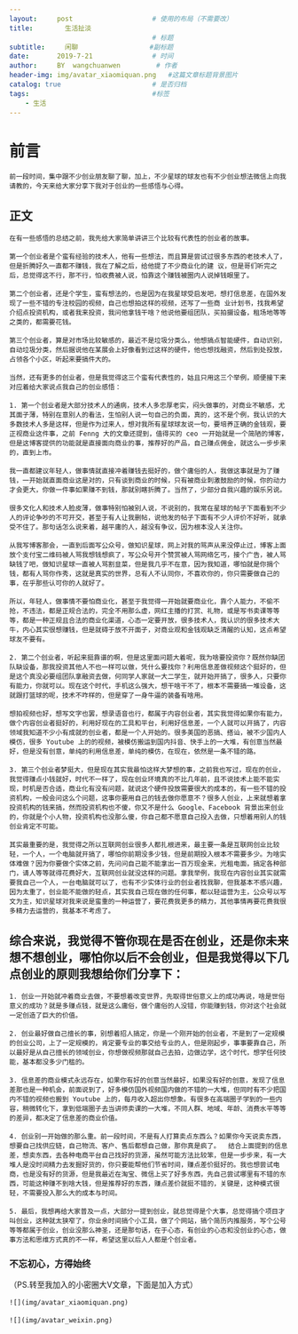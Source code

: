 ```yaml
---
layout:     post                    # 使用的布局（不需要改）
title:        生活扯淡 
                                    # 标题 
subtitle:     闲聊                  #副标题
date:       2019-7-21               # 时间
author:     BY  wangchuanwen         # 作者
header-img: img/avatar_xiaomiquan.png   #这篇文章标题背景图片
catalog: true                       # 是否归档
tags:                               #标签
    - 生活
---
```


# 前言

    前一段时间，集中跟不少创业朋友聊了聊，加上，不少星球的球友也有不少创业想法微信上向我请教的，今天来给大家分享下我对于创业的一些感悟与心得。

## 正文
  
    在有一些感悟的总结之前，我先给大家简单讲讲三个比较有代表性的创业者的故事。

    第一个创业者是个蛮有经验的技术人，他有一些想法，而且算是尝试过很多东西的老技术人了，但是折腾好久一直都不赚钱，我在了解之后，给他提了不少商业化的建 议，但是哥们听完之后，总觉得这不行，那不行，怕收费被人说，怕靠这个赚钱被圈内人说掉钱眼里了。

    第二个创业者，还是个学生，蛮有想法的，也是因为在我星球受启发吧，想打信息差，在国外发现了一些不错的专注校园的视频，自己也想拍这样的视频，还写了一些商 业计划书，找我希望介绍点投资机构，或者我来投资，我问他拿钱干啥？他说他要组团队，买拍摄设备，租场地等等之类的，都需要花钱。

    第三个创业者，算是对市场比较敏感的，最近不是垃圾分类么，他想搞点智能硬件，自动识别，自动垃圾分类，然后据说他在某展会上好像看到过这样的硬件，他也想找融资，然后到处投放，占领各个小区，听起来要搞件大的。

    当然，还有更多的创业者，但是我觉得这三个蛮有代表性的，姑且只用这三个举例，顺便接下来对应着给大家说点我自己的创业感悟：

    1. 第一个创业者是大部分技术人的通病，技术人多忠厚老实，闷头做事的，对商业不敏感，尤其面子薄，特别在意别人的看法，生怕别人说一句自己的负面，真的，这不是个例，我认识的大多数技术人多是这样，但是作为过来人，想对我所有星球球友说一句，要培养正确的金钱观，要正视商业这件事，之前 Fenng 大的文章还提到，值得买的 ceo 一开始就是一个简陋的博客，但是这博客提供的功能就是直接面向商业的事，推荐好的产品，自己赚点佣金，就这么一步步来的，直到上市。

    我一直都建议年轻人，做事情就直接冲着赚钱去挺好的，做个庸俗的人，我做这事就是为了赚钱，一开始就直面商业这是对的，只有谈到商业的时候，只有被商业刺激鼓励的时候，你的动力才会更大，你做一件事如果赚不到钱，那就别瞎折腾了。当然了，少部分自我兴趣的娱乐另说。

    很多文化人和技术人脸皮薄，做事特别怕被别人说，不说别的，我常在星球的帖子下面看到不少人的评论争吵的不可开交，甚至于有人让我删帖，说他发的帖子下面有不少人评价不好听，就承受不住了。那句话怎么说来着，越平庸的人，越没有争议，因为根本没人关注你。

    从我写博客那会，一直到后面写公众号，做知识星球，网上对我的骂声从来没停止过，博客上面放个支付宝二维码被人骂我想钱想疯了，写公众号开个赞赏被人骂网络乞丐，接个广告，被人骂缺钱了吧，做知识星球一直被人骂割韭菜，但是我几乎不在意，因为我知道，哪怕就是你捐个钱，都有人骂你作秀，这就是真实的世界，总有人不认同你，不喜欢你的，你只需要做自己的事，在乎那些认可你的人就好了。

    所以，年轻人，做事情不要怕商业化，甚至于我觉得一开始就要商业化，靠个人能力，不偷不抢，不违法，都是正规合法的，完全不用那么虚，网红主播的打赏、礼物，或是写书卖课等等等，都是一种正规且合法的商业化渠道，心态一定要开放，很多技术人，我认识的很多技术大牛，内心其实很想赚钱，但是就碍于放不开面子，对商业观和金钱观缺乏清醒的认知，这点希望球友不要有。

    2. 第二个创业者，听起来挺靠谱的啊，但是这里面问题大着呢，我为啥要投资你？既然你缺团队缺设备，那我投资其他人不也一样可以做，凭什么要找你？利用信息差做视频这个挺好的，但是这个真没必要组团队拿融资去做，何同学人家就一大二学生，就开始开搞了，很多人，只要你有能力，你就可以。现在这个时代，手机这么强大，想干啥干不了，根本不需要搞一堆设备，这就跟打篮球的呢，技术不咋样的，但是穿了一身牛逼的装备有啥用。

    想拍视频也好，想写文字也罢，想录语音也行，都属于内容创业者，其实我觉得如果你有能力，做个内容创业者挺好的，利用好现在的工具和平台，利用好信息差，一个人就可以开搞了，内容领域我知道不少小有成就的创业者，都是一个人开始的。很多美国的恶搞、搭讪，被不少国内人模仿，很多 Youtube 上的的视频，被模仿搬运到国内抖音、快手上的一大堆，有创意当然最好，但是没有创意，单纯的利用信息差，单纯的模仿，在现在，依然是一条不错的路。

    3. 第三个创业者梦挺大，但是现在其实我最怕这样大梦想的事，之前我也写过，现在的创业，我觉得赚点小钱就好，时代不一样了，现在创业环境真的不比几年前，且不说技术上能不能实现，时机是否合适，商业化有没有问题，就说这个硬件投放需要很大的成本的，有一些不错的投资机构，一般会问这么个问题，这事你要用自己的钱去做你愿意不？很多人创业，上来就想着拿投资机构的钱来搞，然而投资机构也不傻，你又不是什么 Google、Facebook 背景出来创业的，你就是个小人物，投资机构也没那么傻，你自己都不愿意自己投入去做，只想着用别人的钱创业肯定不可能。

    其实最重要的是，我觉得之所以互联网创业很多人都扎根进来，最主要一条是互联网创业比较轻，一个人，一个电脑就开搞了，哪怕你前期没多少钱，但是前期投入根本不需要多少。为啥实体难做？因为你要做个实体之前，先问问自己能不能拿出一百万现金来，光租电面，搞定各种部门，请人等等就得花费好大，互联网创业就没这样的问题。拿我举例，我现在内容创业其实就需要我自己一个人，一台电脑就可以了，也有不少实体行业的创业者找我聊，但我基本不感兴趣，因为太重了，创业能不能做的轻点，其实我自己现在做的任何事，都以轻运营为主，公众号以写文为主，知识星球对我来说是蛮重的一种运营了，要花费我更多的精力，其他事情再要花费我很多精力去运营的，我基本不考虑了。

## 综合来说，我觉得不管你现在是否在创业，还是你未来想不想创业，哪怕你以后不会创业，但是我觉得以下几点创业的原则我想给你们分享下：

    1. 创业一开始就冲着商业去做，不要想着改变世界，先取得世俗意义上的成功再说，啥是世俗意义的成功？就是多赚点钱，就是这么庸俗，做个庸俗的人没错，你能赚到钱，你对这个社会就一定创造了巨大的价值。

    2. 创业最好做自己擅长的事，别想着招人搞定，你是一个刚开始的创业者，不是到了一定规模的创业公司，上了一定规模的，肯定要专业的事交给专业的人，但是刚起步，事事要靠自己，所以最好是从自己擅长的领域创业，你想做视频那就自己去拍，边做边学，这个时代，想学任何技能，基本都没多少门槛的。

    3. 信息差的商业模式永远存在，如果你有好的创意当然最好，如果没有好的创意，发现了信息差那也是一种机会，前面说到了，好多模仿国外视频国内做的不错的一大堆，但同时有不少把国内不错的视频也搬到 Youtube 上的，每月收入超出你想象。有很多在高端圈子学到的一些内容，稍微转化下，拿到低端圈子去当讲师卖课的一大堆，不同人群、地域、年龄、消费水平等等的差异，都决定了信息差的商业价值。

    4. 创业别一开始做的那么重。前一段时间，不是有人打算卖点东西么？如果你今天说卖东西，想要自己找供应链，自己物流、客户、售后都想自己做，那你真是疯了。  结合上面提到的信息差，想卖东西，去各种电商平台自己找好的货源，虽然可能方法比较笨，但是一步步来，有一大堆人是没时间精力去发掘好货的，你只要能帮他们节省时间，赚点差价挺好的。我也想尝试电商，也是没有好的货源，但是我最近在淘宝、微信上买了好多东西，先自己尝试哪里有不错的东西，可能这种赚不到啥大钱，但是推荐好的东西，赚点差价就挺不错的，关键是，这种模式很轻，不需要投入那么大的成本与时间。

    5. 最后，我想再给大家普及一点，大部分一提到创业，就总觉得是个大事，总觉得搞个项目才叫创业，这种就太狭窄了，你业余时间搞个小工具，做了个网站，搞个简历内推服务，写个公号等等都属于创业，创业没那么神圣，还是那句话，在于心态，有创业的心态和没创业的心态，做事方法和思维方式真的不一样，希望这里以后人人都是个创业者。


### 不忘初心，方得始终

   （PS.转至我加入的小密圈大V文章，下面是加入方式） 
   
    ![](img/avatar_xiaomiquan.png)
    
    ![](img/avatar_weixin.png)


